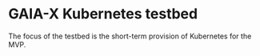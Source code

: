 # GAIA-X Kubernetes testbed

The focus of the testbed is the short-term provision of Kubernetes for the MVP.
